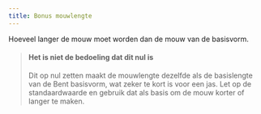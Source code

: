 ```yaml
---
title: Bonus mouwlengte
---
```


Hoeveel langer de mouw moet worden dan de mouw van de basisvorm.

> #### Het is niet de bedoeling dat dit nul is
> 
> Dit op nul zetten maakt de mouwlengte dezelfde als de basislengte van de Bent basisvorm, wat zeker te kort is voor een jas. Let op de standaardwaarde en gebruik dat als basis om de mouw korter of langer te maken.